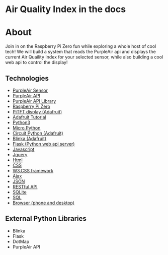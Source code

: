 # Air Quality Index in the docs

# About

Join in on the Raspberry Pi Zero fun while exploring a whole host of cool tech! We will build a system that reads the PurpleAir api and displays the current Air Quaility Index for your selected sensor, while also building a cool web api to control the display!

## Technologies

- [PurpleAir Sensor](https://www2.purpleair.com/collections/air-quality-sensors)
- [PurpleAir API](https://api.purpleair.com)
- [PurpleAir API Library](https://github.com/csm10495/purpleair)
- [Raspberry Pi Zero](https://www.raspberrypi.org/products/raspberry-pi-zero-w/)
- [PiTFT display (Adafruit)](https://www.adafruit.com/product/4393)
- [Adafruit Tutorial](https://learn.adafruit.com/pi-hole-ad-blocker-with-pi-zero-w/install-mini-pitft)
- [Python3](https://docs.python.org/3/)
- [Micro Python](http://docs.micropython.org/en/latest/)
- [Circuit Python (Adafruit)](https://circuitpython.readthedocs.io/en/6.3.x/README.html)
- [Blinka (Adafruit)](https://pypi.org/project/Adafruit-Blinka/)
- [Flask (Python web api server)](https://flask.palletsprojects.com/en/2.0.x/)
- [Javascript](https://www.w3schools.com/js/DEFAULT.asp)
- [Jquery](https://www.w3schools.com/jquery/default.asp)
- [Html](https://www.w3schools.com/html/default.asp)
- [CSS](https://www.w3schools.com/css/default.asp)
- [W3.CSS framework](https://www.w3schools.com/w3css/)
- [Ajax](https://www.w3schools.com/xml/ajax_intro.asp)
- [JSON](https://www.w3schools.com/js/js_json_intro.asp)
- [RESTful API]()
- [SQLite](https://sqlite.org/index.html)
- [SQL](https://www.w3schools.com/sql/)
- [Browser (phone and desktop)](https://www.google.com/chrome/dev/)

## External Python Libraries
- Blinka
- Flask
- DotMap
- PurpleAir API
